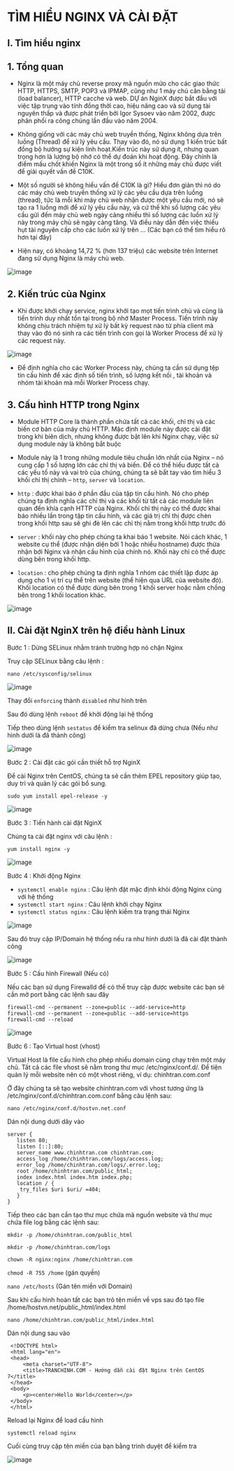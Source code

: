 # TÌM HIỂU NGINX VÀ CÀI ĐẶT

## I. Tìm hiểu nginx

## 1. Tổng quan

- Nginx là một máy chủ reverse proxy mã nguồn mửo cho các giao thức HTTP, HTTPS, SMTP, POP3 và IPMAP,
cũng như 1 máy chủ cân bằng tải (load balancer), HTTP cacche và web. DỰ án NginX được bắt đầu với 
việc tập trung vào tính đồng thời cao, hiệu năng cao và sử dụng tài nguyên thấp và được phát triển
bởi Igor Sysoev vào năm 2002, được phân phối ra công chúng lần đầu vào năm 2004.

- Không giống với các máy chủ web truyền thống, Nginx không dựa trên luồng (Thread) để xử lý yêu cầu.
Thay vào đó, nó sử dụng 1 kiến trúc bất đồng bộ hướng sự kiện linh hoạt.Kiến trúc này sử dụng ít,
nhưng quan trọng hơn là lượng bộ nhớ có thể dự đoán khi hoạt động. Đây chính là điểm mấu chốt khiến
Nginx là một trong số ít những máy chủ được viết để giải quyết vấn đề C10K.

- Một số người sẽ không hiểu vấn đề C10K là gì? Hiểu đơn giản thì nó do các máy chủ web truyền thống 
xử lý các yêu cầu dựa trên luồng (thread), tức là mỗi khi máy chủ web nhận được một yêu cầu mới, nó 
sẽ tạo ra 1 luồng mới để xử lý yêu cầu này, và cứ thế khi số lượng các yêu cầu gửi đến máy chủ web ngày 
càng nhiều thì số lượng các luồn xử lý này trong máy chủ sẽ ngày càng tăng. Và điều này dẫn đến việc thiếu 
hụt tài nguyên cấp cho các luồn xử lý trên ... (Các bạn có thể tìm hiểu rõ hơn tại đây)

- Hiện nay, có khoảng 14,72 % (hơn 137 triệu) các website trên Internet đang sử dụng Nginx là máy chủ web.

![image](https://user-images.githubusercontent.com/97047640/169438819-0600820f-4837-4c17-999e-1d96dd3ff54b.png)

## 2. Kiến trúc của Nginx

- Khi được khởi chạy service, nginx khởi tạo mọt tiến trình chủ và cũng là tiến trình duy nhất tồn tại
trong bộ nhớ Master Process. Tiến trình này không chịu trách nhiệm tự xử lý bất kỳ request nào từ phía 
client mà thay vào đó nó sinh ra các tiến trình con gọi là Worker Process để xử lý các request này.

![image](https://user-images.githubusercontent.com/97047640/169438968-21ec8e03-0ac3-4805-85a5-c3b98e6bde7f.png)

- Để định nghĩa cho các Worker Process này, chúng ta cần sử dụng tệp tin cấu hình để xác định số tiến trình,
số lượng kết nối , tài khoản và nhóm tài khoản mà mỗi Worker Process chạy.

## 3. Cấu hình HTTP trong Nginx

- Module HTTP Core là thành phần chứa tất cả các khối, chỉ thị và các biến cơ bản của máy chủ HTTP. Mặc định 
module này được cài đặt trong khi biên dịch, nhưng không được bật lên khi Nginx chạy, việc sử dụng module 
này là không bắt buộc

- Module này là 1 trong những module tiêu chuẩn lớn nhất của Nginx – nó cung cấp 1 số lượng lớn các chỉ thị 
và biến. Để có thể hiểu được tất cả các yếu tố này và vai trò của chúng, chúng ta sẽ bắt tay vào tìm hiểu 
3 khối chỉ thị chính – ``http``, ``server`` và ``location``.

- ``http`` : được khai báo ở phần đầu của tập tin cấu hình. Nó cho phép chúng ta định nghĩa các chỉ thị và các 
khối từ tất cả các module liên quan đến khía cạnh HTTP của Nginx. Khối chỉ thị này có thể được khai báo 
nhiều lần trong tập tin cấu hình, và các giá trị chỉ thị được chèn trong khối http sau sẽ ghi đè lên các 
chỉ thị nằm trong khối http trước đó

- ``server`` : khối này cho phép chúng ta khai báo 1 website. Nói cách khác, 1 website cụ thể (được nhận diện 
bởi 1 hoặc nhiều hostname) được thừa nhận bới Nginx và nhận cấu hình của chính nó. Khối này chỉ có thể 
được dùng bên trong khối http.

- ``location`` : cho phép chúng ta định nghĩa 1 nhóm các thiết lập được áp dụng cho 1 vị trí cụ thể trên 
website (thể hiện qua URL của website đó). Khối location có thể được dùng bên trong 1 khối server hoặc 
nằm chồng bên trong 1 khối location khác.

![image](https://user-images.githubusercontent.com/97047640/169439386-f1c40972-3382-463a-ae01-169f76c0b4db.png)

## II. Cài đặt NginX trên hệ điều hành Linux

Bước 1 : Dừng SELinux nhằm tránh trường hợp nó chặn Nginx

Truy cập SELinux bằng câu lệnh :

`` nano /etc/sysconfig/selinux `` 

![image](https://user-images.githubusercontent.com/97047640/169443161-d06e7b0a-cc62-4274-9e22-d2613297af18.png)

Thay đổi `enforcing` thành `disabled` như hình trên

Sau đó dùng lệnh `reboot` để khởi động lại hệ thống

Tiếp theo dùng lệnh `sestatus` để kiểm tra selinux đã dừng chưa (Nếu như hình dưới là đã thành công)

![image](https://user-images.githubusercontent.com/97047640/169443410-4fbef4be-b0f5-4c2d-88a2-951d921ec0fe.png)

Bước 2 : Cài đặt các gói cần thiết hỗ trợ NginX

Để cài Nginx trên CentOS, chúng ta sẽ cần thêm EPEL repository giúp tạo, duy trì và quản lý các gói bổ sung.

`sudo yum install epel-release -y`

![image](https://user-images.githubusercontent.com/97047640/169443698-1a8a301e-23a3-425a-a268-ab6cd57ef8b4.png)



Bước 3 : Tiến hành cài đặt NginX

Chúng ta cài đặt nginx với câu lệnh :

`yum install nginx -y`

![image](https://user-images.githubusercontent.com/97047640/169444431-1df31b7c-6918-48f7-9c42-7a603c687c7b.png)

Bước 4 : Khởi động Nginx

- `systemctl enable nginx` : Câu lệnh đặt mặc định khỏi động Nginx cùng với hệ thống
- `systemctl start nginx` : Câu lệnh khởi chạy Nginx
- `systemctl status nginx` : Câu lệnh kiểm tra trạng thái Nginx

![image](https://user-images.githubusercontent.com/97047640/169445542-e76e5456-12f2-4c17-bcd2-75c3d9705f32.png)

Sau đó truy cập IP/Domain hệ thống nếu ra như hình dưới là đã cài đặt thành công

![image](https://user-images.githubusercontent.com/97047640/169446837-70f4fb5c-0014-4f3e-9b6d-fa4c19ddbe9b.png)

Bước 5 : Cấu hình Firewall (Nếu có) 
 
 Nếu các bạn sử dụng Firewalld để có thể truy cập được website các bạn sẽ cần mở port bằng các lệnh sau đây

    firewall-cmd --permanent --zone=public --add-service=http
    firewall-cmd --permanent --zone=public --add-service=https
    firewall-cmd --reload

![image](https://user-images.githubusercontent.com/97047640/169445765-ae107b15-a724-4bf2-b01c-e285b3bf9899.png)

Bước 6 : Tạo Virtual host (vhost)

Virtual Host là file cấu hình cho phép nhiều domain cùng chạy trên một máy chủ. Tất cả các file vhost sẽ nằm trong thư mục /etc/nginx/conf.d/. Để tiện quản lý mỗi website nên có một vhost riêng, ví dụ: chinhtran.com.conf

Ở đây chúng ta sẽ tạo website chinhtran.com với vhost tương ứng là /etc/nginx/conf.d/chinhtran.com.conf bằng câu lệnh sau:

`nano /etc/nginx/conf.d/hostvn.net.conf`

Dán nội dung dưới dây vào

    server {
       listen 80;
       listen [::]:80;
       server_name www.chinhtran.com chinhtran.com;
       access_log /home/chinhtran.com/logs/access.log;
       error_log /home/chinhtran.com/logs/.error.log;
       root /home/chinhtran.com/public_html;
       index index.html index.htm index.php;
       location / {
        try_files $uri $uri/ =404;
       }
    }
    
  Tiếp theo các bạn cần tạo thư mục chứa mã nguồn website và thư mục chứa file log bằng các lệnh sau:
  
`mkdir -p /home/chinhtran.com/public_html`

`mkdir -p /home/chinhtran.com/logs`

`chown -R nginx:nginx /home/chinhtran.com`

`chmod -R 755 /home` (gán quyền)

`nano /etc/hosts` (Gán tên miền với Domain)

Sau khi cấu hình hoàn tất các bạn trỏ tên miền về vps sau đó tạo file /home/hostvn.net/public_html/index.html

`nano /home/chinhtran.com/public_html/index.html`

Dán nội dung sau vào

     <!DOCTYPE html>
     <html lang="en">
     <head>
	     <meta charset="UTF-8">
	     <title>TRANCHINH.COM - Hướng dẫn cài đặt Nginx trên CentOS 7</title>
     </head>
     <body>
	     <p><center>Hello World</center></p>
     </body>
     </html>

Reload lại Nginx để load cấu hình

`systemctl reload nginx`

Cuối cùng truy cập tên miền của bạn bằng trình duyệt để kiểm tra

![image](https://user-images.githubusercontent.com/97047640/169449133-389e6b01-8e68-47bf-a972-78cf918fef80.png)
